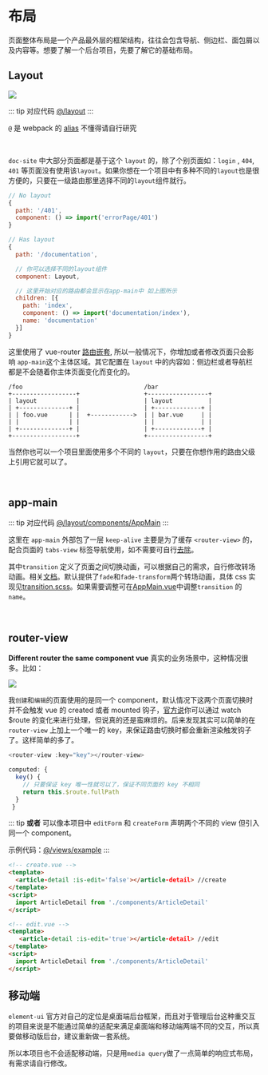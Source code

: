 # 布局

页面整体布局是一个产品最外层的框架结构，往往会包含导航、侧边栏、面包屑以及内容等。想要了解一个后台项目，先要了解它的基础布局。

## Layout

![](https://panjiachen.gitee.io/gitee-cdn/doc-site/7066d74f-12c5-47d6-b6ad-f22b43fec917.png)

::: tip 对应代码
[@/layout](https://github.com/PanJiaChen/doc-site/tree/master/src/layout)
:::

`@` 是 webpack 的 [alias](https://webpack.js.org/configuration/resolve/#resolve-alias) 不懂得请自行研究

<br>

`doc-site` 中大部分页面都是基于这个 `layout` 的，除了个别页面如：`login` , `404`, `401` 等页面没有使用该`layout`。如果你想在一个项目中有多种不同的`layout`也是很方便的，只要在一级路由那里选择不同的`layout`组件就行。

```js
// No layout
{
  path: '/401',
  component: () => import('errorPage/401')
}

// Has layout
{
  path: '/documentation',

  // 你可以选择不同的layout组件
  component: Layout,

  // 这里开始对应的路由都会显示在app-main中 如上图所示
  children: [{
    path: 'index',
    component: () => import('documentation/index'),
    name: 'documentation'
  }]
}
```

这里使用了 vue-router [路由嵌套](https://router.vuejs.org/zh/guide/essentials/nested-routes.html), 所以一般情况下，你增加或者修改页面只会影响 `app-main`这个主体区域。其它配置在 `layout` 中的内容如：侧边栏或者导航栏都是不会随着你主体页面变化而变化的。

```
/foo                                  /bar
+------------------+                  +-----------------+
| layout           |                  | layout          |
| +--------------+ |                  | +-------------+ |
| | foo.vue      | |  +------------>  | | bar.vue     | |
| |              | |                  | |             | |
| +--------------+ |                  | +-------------+ |
+------------------+                  +-----------------+
```

当然你也可以一个项目里面使用多个不同的 `layout`，只要在你想作用的路由父级上引用它就可以了。

<br>

## app-main

::: tip 对应代码
[@/layout/components/AppMain](https://github.com/PanJiaChen/doc-site/blob/master/src/layout/components/AppMain.vue)
:::

这里在 `app-main` 外部包了一层 `keep-alive` 主要是为了缓存 `<router-view>` 的，配合页面的 `tabs-view` 标签导航使用，如不需要可自行[去除](tags-view.md)。

其中`transition` 定义了页面之间切换动画，可以根据自己的需求，自行修改转场动画。相关[文档](https://cn.vuejs.org/v2/guide/transitions.html)。默认提供了`fade`和`fade-transform`两个转场动画，具体 css 实现见[transition.scss](https://github.com/PanJiaChen/doc-site/blob/master/src/styles/transition.scss)。如果需要调整可在[AppMain.vue](https://github.com/PanJiaChen/doc-site/blob/master/src/layout/components/AppMain.vue)中调整`transition` 的 `name`。

<br>

## router-view

**Different router the same component vue** 真实的业务场景中，这种情况很多。比如：

![](https://panjiachen.gitee.io/gitee-cdn/doc-site/ac5047c9-cb75-4415-89e3-9386c42f3ef9.jpeg)

我`创建`和`编辑`的页面使用的是同一个 component，默认情况下这两个页面切换时并不会触发 vue 的 created 或者 mounted 钩子，[官方说](https://router.vuejs.org/zh/guide/advanced/data-fetching.html#%E6%95%B0%E6%8D%AE%E8%8E%B7%E5%8F%96)你可以通过 watch $route 的变化来进行处理，但说真的还是蛮麻烦的。后来发现其实可以简单的在 `router-view` 上加上一个唯一的 key，来保证路由切换时都会重新渲染触发钩子了。这样简单的多了。

```js
<router-view :key="key"></router-view>

computed: {
  key() {
    // 只要保证 key 唯一性就可以了，保证不同页面的 key 不相同
    return this.$route.fullPath
  }
 }
```

::: tip
**或者** 可以像本项目中 `editForm` 和 `createForm` 声明两个不同的 view 但引入同一个 component。

示例代码：[@/views/example](https://github.com/PanJiaChen/doc-site/tree/master/src/views/example)
:::

```html
<!-- create.vue -->
<template>
  <article-detail :is-edit='false'></article-detail> //create
</template>
<script>
  import ArticleDetail from './components/ArticleDetail'
</script>

<!-- edit.vue -->
<template>
   <article-detail :is-edit='true'></article-detail> //edit
</template>
<script>
  import ArticleDetail from './components/ArticleDetail'
</script>
```

>

## 移动端

`element-ui` 官方对自己的定位是桌面端后台框架，而且对于管理后台这种重交互的项目来说是不能通过简单的适配来满足桌面端和移动端两端不同的交互，所以真要做移动版后台，建议重新做一套系统。

所以本项目也不会适配移动端，只是用`media query`做了一点简单的响应式布局，有需求请自行修改。
